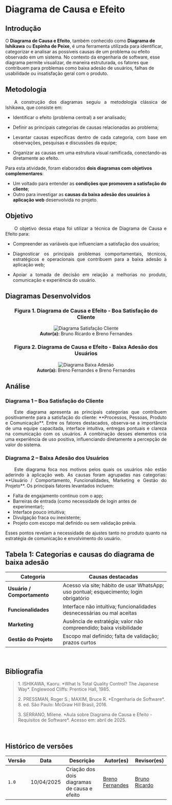 # Diagrama de Causa e Efeito

## Introdução

O **Diagrama de Causa e Efeito**, também conhecido como **Diagrama de Ishikawa** ou **Espinha de Peixe**, é uma ferramenta utilizada para identificar, categorizar e analisar as possíveis causas de um problema ou efeito observado em um sistema. No contexto da engenharia de software, esse diagrama permite visualizar, de maneira estruturada, os fatores que contribuem para problemas como baixa adesão de usuários, falhas de usabilidade ou insatisfação geral com o produto.

## Metodologia

<p align="justify"> &emsp;&emsp;A construção dos diagramas seguiu a metodologia clássica de Ishikawa, que consiste em:</p>

- <p align="justify">Identificar o efeito (problema central) a ser analisado;</p>
- <p align="justify">Definir as principais categorias de causas relacionadas ao problema;</p>
- <p align="justify">Levantar causas específicas dentro de cada categoria, com base em observações, pesquisas e discussões da equipe;</p>
- <p align="justify">Organizar as causas em uma estrutura visual ramificada, conectando-as diretamente ao efeito.</p>

Para esta atividade, foram elaborados **dois diagramas com objetivos complementares**:
- Um voltado para entender as **condições que promovem a satisfação do cliente**;
- Outro para investigar as **causas da baixa adesão dos usuários à aplicação web** desenvolvida no projeto.

## Objetivo

<p align="justify"> &emsp;&emsp;O objetivo dessa etapa foi utilizar a técnica de Diagrama de Causa e Efeito para:</p>

- <p align="justify">Compreender as variáveis que influenciam a satisfação dos usuários;</p>
- <p align="justify">Diagnosticar os principais problemas comportamentais, técnicos, estratégicos e operacionais que contribuem para a baixa adesão à aplicação web;</p>
- <p align="justify">Apoiar a tomada de decisão em relação a melhorias no produto, comunicação e experiência do usuário.</p>

## Diagramas Desenvolvidos

### <p align="center"><b>Figura 1.</b> Diagrama de Causa e Efeito - Boa Satisfação do Cliente</p>

<div align="center">

![Diagrama Satisfação Cliente](/assets/Diagrama_Causa_e_efeito_1.png)  
<b>Autor(a):</b> Bruno Ricardo e Breno Fernandes

</div>

### <p align="center"><b>Figura 2.</b> Diagrama de Causa e Efeito - Baixa Adesão dos Usuários</p>

<div align="center">

![Diagrama Baixa Adesão](/assets/Diagrama_Causa_e_efeito_2.png)  
<b>Autor(a):</b> Breno Fernandes e Breno Fernandes

</div>

## Análise

### Diagrama 1 – Boa Satisfação do Cliente

<p align="justify">&emsp;&emsp;Este diagrama apresenta as principais categorias que contribuem positivamente para a satisfação do cliente: **Processos, Pessoas, Produto e Comunicação**. Entre os fatores destacados, observa-se a importância de uma equipe capacitada, interface intuitiva, entregas pontuais e clareza na comunicação com os usuários. A combinação desses elementos cria uma experiência de uso positiva, influenciando diretamente a percepção de valor do sistema.</p>

### Diagrama 2 – Baixa Adesão dos Usuários

<p align="justify">&emsp;&emsp;Este diagrama foca nos motivos pelos quais os usuários não estão aderindo à aplicação web. As causas foram agrupadas nas categorias: **Usuário / Comportamento, Funcionalidades, Marketing e Gestão do Projeto**. Os principais fatores levantados incluem:</p>

- Falta de engajamento contínuo com o app;
- Barreiras de entrada (como necessidade de login antes de experimentar);
- Interface pouco intuitiva;
- Divulgação fraca ou inexistente;
- Projeto com escopo mal definido ou sem validação prévia.

<p align="justify">Esses pontos revelam a necessidade de ajustes tanto no produto quanto na estratégia de comunicação e envolvimento do usuário.</p>

## Tabela 1: Categorias e causas do diagrama de baixa adesão

<div align="center">

| Categoria                    | Causas destacadas |
|-----------------------------|-------------------|
| **Usuário / Comportamento** | Acesso via site; hábito de usar WhatsApp; uso pontual; esquecimento; login obrigatório |
| **Funcionalidades**         | Interface não intuitiva; funcionalidades desnecessárias ou mal aceitas |
| **Marketing**               | Ausência de estratégia; valor não compreendido; baixa visibilidade |
| **Gestão do Projeto**       | Escopo mal definido; falta de validação; prazos curtos |

</div>
<br>

## Bibliografia

> <p id="1">1. ISHIKAWA, Kaoru. *What Is Total Quality Control? The Japanese Way*. Englewood Cliffs: Prentice Hall, 1985.</p>  
> <p id="2">2. PRESSMAN, Roger S.; MAXIM, Bruce R. *Engenharia de Software*. 8. ed. São Paulo: McGraw Hill Brasil, 2016.</p>  
> <p id="3">3. SERRANO, Milene. *Aula sobre Diagrama de Causa e Efeito - Requisitos de Software*. Acesso em: abril de 2025.</p>

<br>

## Histórico de versões

| Versão | Data       | Descrição                                      | Autor(es)                         | Revisor(es)                     |
|--------|------------|------------------------------------------------|-----------------------------------|---------------------------------|
| `1.0`  | 10/04/2025 | Criação dos dois diagramas de causa e efeito   | [Breno Fernandes](https://github.com/Brenofrds) | [Bruno Ricardo](https://github.com/EhOBruno) |
